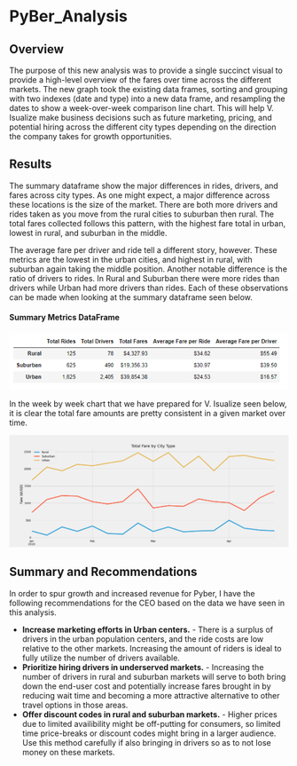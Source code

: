 # PyBer_Analysis

## Overview

  The purpose of this new analysis was to provide a single succinct visual to provide a high-level overview of the fares over time across the different markets. The new graph took the existing data frames, sorting and grouping with two indexes (date and type) into a new data frame, and resampling the dates to show a week-over-week comparison line chart. This will help V. Isualize make business decisions such as future marketing, pricing, and potential hiring across the different city types depending on the direction the company takes for growth opportunities.
    
## Results
  The summary dataframe show the major differences in rides, drivers, and fares across city types. As one might expect, a major difference across these locations is the size of the market. There are both more drivers and rides taken as you move from the rural cities to suburban then rural. The total fares collected follows this pattern, with the highest fare total in urban, lowest in rural, and suburban in the middle. 

The average fare per driver and ride tell a different story, however. These metrics are the lowest in the urban cities, and highest in rural, with suburban again taking the middle position. Another notable difference is the ratio of drivers to rides. In Rural and Suburban there were more rides than drivers while Urban had more drivers than rides. Each of these observations can be made when looking at the summary dataframe seen below.

#### Summary Metrics DataFrame
![Image](Analysis/PyBer_summary_df.PNG)

In the week by week chart that we have prepared for V. Isualize seen below, it is clear the total fare amounts are pretty consistent in a given market over time. 

![Image](Analysis/PyBer_fare_summary.png)

## Summary and Recommendations

In order to spur growth and increased revenue for Pyber, I have the following recommendations for the CEO based on the data we have seen in this analysis.

  - **Increase marketing efforts in Urban centers.**
        - There is a surplus of drivers in the urban population centers, and the ride costs are low relative to the other markets. Increasing the amount of riders is ideal to fully utilize the number of drivers available.
  - **Prioritize hiring drivers in underserved markets.**
        - Increasing the number of drivers in rural and suburban markets will serve to both bring down the end-user cost and potentially increase fares brought in by reducing wait time and becoming a more attractive alternative to other travel options in those areas.
  - **Offer discount codes in rural and suburban markets.**
        - Higher prices due to limited availibility might be off-putting for consumers, so limited time price-breaks or discount codes might bring in a larger audience. Use this method carefully if also bringing in drivers so as to not lose money on these markets.


